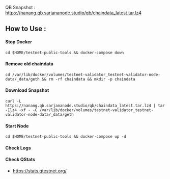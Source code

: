 QB Snapshot : https://nanang.qb.sarjananode.studio/qb/chaindata_latest.tar.lz4

## How to Use :
#### Stop Docker
```
cd $HOME/testnet-public-tools && docker-compose down
```

#### Remove old chaindata
```
cd /var/lib/docker/volumes/testnet-validator_testnet-validator-node-data/_data/geth && rm -rf chaindata && mkdir -p chaindata
```

#### Download Snapshot
```
curl -L https://nanang.qb.sarjananode.studio/qb/chaindata_latest.tar.lz4 | tar -Ilz4 -xf - -C /var/lib/docker/volumes/testnet-validator_testnet-validator-node-data/_data/geth
```

#### Start Node
```
cd $HOME/testnet-public-tools && docker-compose up -d
```

#### Check Logs


#### Check QStats
- https://stats.qtestnet.org/

